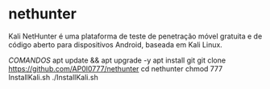 # nethunter
Kali NetHunter é uma plataforma de teste de penetração móvel gratuita e de código aberto para dispositivos Android, baseada em Kali Linux.

*COMANDOS*
apt update && apt upgrade -y
apt install git
git clone https://github.com/AP0l0777/nethunter
cd nethunter
chmod 777 InstallKali.sh
./InstallKali.sh
